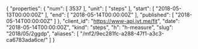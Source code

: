 {
  "properties": {
    "num": [
      3537
    ],
    "unit": [
      "steps"
    ],
    "start": [
      "2018-05-13T00:00:00Z"
    ],
    "end": [
      "2018-05-14T00:00:00Z"
    ],
    "published": [
      "2018-05-14T00:00:00Z"
    ]
  },
  "client_id": "https://www-api.jvt.me/fit",
  "date": "2018-05-14T00:00:00Z",
  "kind": "steps",
  "h": "h-measure",
  "slug": "2018/05/2ggdp",
  "aliases": [
    "/mf2/9ec281fc-a288-47f1-a3c3-ca6783ada6ce/"
  ]
}
